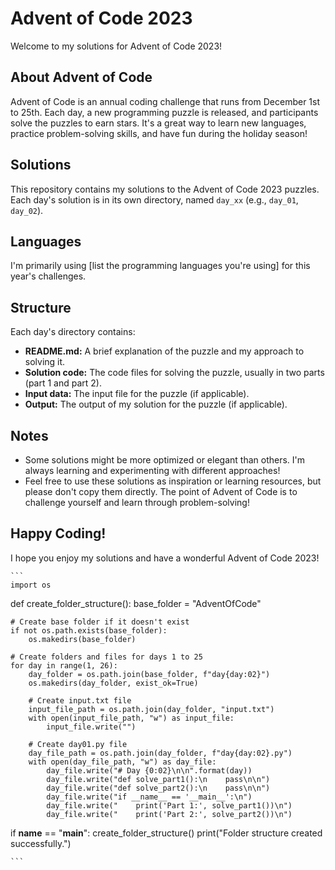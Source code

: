 # Advent of Code 2023

Welcome to my solutions for Advent of Code 2023! 

## About Advent of Code

Advent of Code is an annual coding challenge that runs from December 1st to 25th. Each day, a new programming puzzle is released, and participants solve the puzzles to earn stars. It's a great way to learn new languages, practice problem-solving skills, and have fun during the holiday season!

## Solutions

This repository contains my solutions to the Advent of Code 2023 puzzles. Each day's solution is in its own directory, named `day_xx` (e.g., `day_01`, `day_02`).

## Languages

I'm primarily using [list the programming languages you're using] for this year's challenges.

## Structure

Each day's directory contains:

- **README.md:** A brief explanation of the puzzle and my approach to solving it.
- **Solution code:** The code files for solving the puzzle, usually in two parts (part 1 and part 2).
- **Input data:** The input file for the puzzle (if applicable).
- **Output:** The output of my solution for the puzzle (if applicable).

## Notes

- Some solutions might be more optimized or elegant than others. I'm always learning and experimenting with different approaches!
- Feel free to use these solutions as inspiration or learning resources, but please don't copy them directly. The point of Advent of Code is to challenge yourself and learn through problem-solving!

## Happy Coding!

I hope you enjoy my solutions and have a wonderful Advent of Code 2023!

    ```
    import os

def create_folder_structure():
    base_folder = "AdventOfCode"

    # Create base folder if it doesn't exist
    if not os.path.exists(base_folder):
        os.makedirs(base_folder)

    # Create folders and files for days 1 to 25
    for day in range(1, 26):
        day_folder = os.path.join(base_folder, f"day{day:02}")
        os.makedirs(day_folder, exist_ok=True)

        # Create input.txt file
        input_file_path = os.path.join(day_folder, "input.txt")
        with open(input_file_path, "w") as input_file:
            input_file.write("")

        # Create day01.py file
        day_file_path = os.path.join(day_folder, f"day{day:02}.py")
        with open(day_file_path, "w") as day_file:
            day_file.write("# Day {0:02}\n\n".format(day))
            day_file.write("def solve_part1():\n    pass\n\n")
            day_file.write("def solve_part2():\n    pass\n\n")
            day_file.write("if __name__ == '__main__':\n")
            day_file.write("    print('Part 1:', solve_part1())\n")
            day_file.write("    print('Part 2:', solve_part2())\n")

if __name__ == "__main__":
    create_folder_structure()
    print("Folder structure created successfully.")

    ```